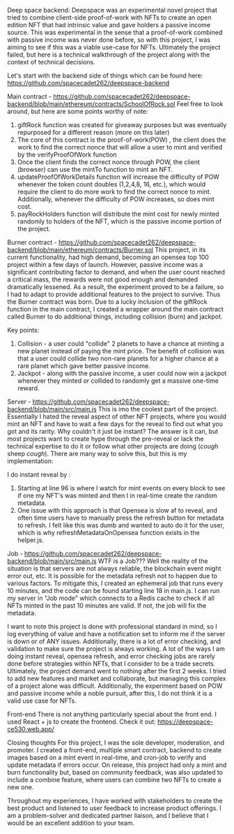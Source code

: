 Deep space backend:
Deepspace was an experimental novel project that tried to combine client-side proof-of-work with NFTs to create an open edition NFT that had intrinsic value and gave holders a passive income source. This was experimental in the sense that a proof-of-work combined with passive income was never done before, so with this project, I was aiming to see if this was a viable use-case for NFTs. Ultimately the project failed, but here is a technical walkthrough of the project along with the context of technical decisions.

Let's start with the backend side of things which can be found here: https://github.com/spacecadet262/deepspace-backend

Main contract - https://github.com/spacecadet262/deepspace-backend/blob/main/ethereum/contracts/SchoolOfRock.sol
Feel free to look around, but here are some points worthy of note:
1) giftRock function was created for giveaway purposes but was eventually repurposed for a different reason (more on this later)
2) The core of this contract is the proof-of-work(POW) , the client does the work to find the correct nonce that will allow a user to mint and verified by the verifyProofOfWork function
3) Once the client finds the correct nonce through POW, the client (browser) can use the mintTo function to mint an NFT. 
4) updateProofOfWorkDetails function will increase the difficulty of POW whenever the token count doubles (1,2,4,8, 16, etc.), which would require the client to do more work to find the correct nonce to mint. Additionally, whenever the difficulty of POW increases, so does mint cost. 
5) payRockHolders function will distribute the mint cost for newly minted randomly to holders of the NFT, which is the passive income portion of the project. 

Burner contract - https://github.com/spacecadet262/deepspace-backend/blob/main/ethereum/contracts/Burner.sol
This project, in its current functionality, had high demand, becoming an opensea top 100 project within a few days of launch. However, passive income was a significant contributing factor to demand, and when the user count reached a critical mass, the rewards were not good enough and demanded dramatically lessened. As a result, the experiment proved to be a failure, so I had to adapt to provide additional features to the project to survive. Thus the Burner contract was born. Due to a lucky inclusion of the giftRock function in the main contract, I created a wrapper around the main contract called Burner to do additional things, including collision (burn) and jackpot.

Key points:
1) Collision - a user could "collide" 2 planets to have a chance at minting a new planet instead of paying the mint price. The benefit of collision was that a user could collide two non-rare planets for a higher chance at a rare planet which gave better passive income. 
2) Jackpot - along with the passive income, a user could now win a jackpot whenever they minted or collided to randomly get a massive one-time reward. 

Server - https://github.com/spacecadet262/deepspace-backend/blob/main/src/main.js
This is imo the coolest part of the project. Essentially I hated the reveal aspect of other NFT projects, where you would mint an NFT and have to wait a few days for the reveal to find out what you got and its rarity. Why couldn't it just be instant? The answer is it can, but most projects want to create hype through the pre-reveal or lack the technical expertise to do it or follow what other projects are doing (*cough* sheep *cough*). There are many way to solve this, but this is my implementation:

I do instant reveal by :
1) Starting at line 96 is where I watch for mint events on every block to see if one my NFT's was minted and then I in real-time create the random metadata. 
2) One issue with this approach is that Opensea is slow af to reveal, and often time users have to manually press the refresh button for metadata to refresh. I felt like this was dumb and wanted to auto do it for the user, which is why refreshMetadataOnOpensea function exists in the helper.js. 

Job - https://github.com/spacecadet262/deepspace-backend/blob/main/src/main.js
WTF is a Job??? Well the reality of the situation is that servers are not always reliable, the blockchain event might error out, etc. It is possible for the metadata refresh not to happen due to various factors. To mitigate this, I created an ephemeral job that runs every 10 minutes, and the code can be found starting line 18 in main.js. I can run my server in "Job mode" which connects to a Redis cache to check if all NFTs minted in the past 10 minutes are valid. If not, the job will fix the metadata. 

I want to note this project is done with professional standard in mind, so I log everything of value and have a notification set to inform me if the server is down or of ANY  issues. Additionally, there is a lot of error checking, and validation to make sure the project is always working. A lot of the ways I am doing instant reveal, opensea refresh, and error checking jobs are rarely done before strategies within NFTs, that I consider to be a trade secrets. Ultimately, the project demand went to nothing after the first 2 weeks. I tried to add new features and market and collaborate, but managing this complex of a project alone was difficult. Additionally, the experiment based on POW and passive income while a noble pursuit, after this, I do not think it is a valid use case for NFTs. 


Front-end 
There is not anything particularly special about the front end. I used React + js to create the frontend. Check it out: https://deepspace-ce530.web.app/ 

Closing thoughts
For this project, I was the sole developer, moderation, and promoter.  I created a front-end, multiple smart contract, backend to create images based on a mint event in real-time, and cron-job to verify and update metadata if errors occur. On release, this project had only a mint and burn functionality but, based on community feedback, was also updated to include a combine feature, where users can combine two NFTs to create a new one.

Throughout my experiences, I have worked with stakeholders to create the best product and listened to user feedback to increase product offerings. I am a problem-solver and dedicated partner liaison, and I believe that I would be an excellent addition to your team.


